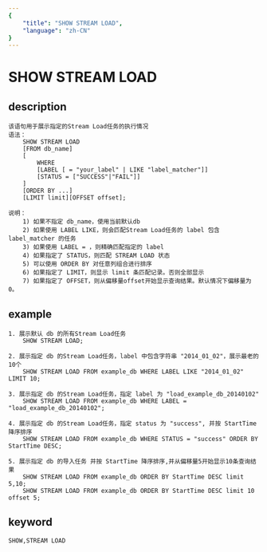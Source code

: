```yaml
---
{
    "title": "SHOW STREAM LOAD",
    "language": "zh-CN"
}
---
```


<!-- 
Licensed to the Apache Software Foundation (ASF) under one
or more contributor license agreements.  See the NOTICE file
distributed with this work for additional information
regarding copyright ownership.  The ASF licenses this file
to you under the Apache License, Version 2.0 (the
"License"); you may not use this file except in compliance
with the License.  You may obtain a copy of the License at

  http://www.apache.org/licenses/LICENSE-2.0

Unless required by applicable law or agreed to in writing,
software distributed under the License is distributed on an
"AS IS" BASIS, WITHOUT WARRANTIES OR CONDITIONS OF ANY
KIND, either express or implied.  See the License for the
specific language governing permissions and limitations
under the License.
-->

# SHOW STREAM LOAD
## description
    该语句用于展示指定的Stream Load任务的执行情况
    语法：
        SHOW STREAM LOAD
        [FROM db_name]
        [
            WHERE 
            [LABEL [ = "your_label" | LIKE "label_matcher"]]
            [STATUS = ["SUCCESS"|"FAIL"]]
        ]
        [ORDER BY ...]
        [LIMIT limit][OFFSET offset];
        
    说明：
        1) 如果不指定 db_name，使用当前默认db
        2) 如果使用 LABEL LIKE，则会匹配Stream Load任务的 label 包含 label_matcher 的任务
        3) 如果使用 LABEL = ，则精确匹配指定的 label
        4) 如果指定了 STATUS，则匹配 STREAM LOAD 状态
        5) 可以使用 ORDER BY 对任意列组合进行排序
        6) 如果指定了 LIMIT，则显示 limit 条匹配记录。否则全部显示
        7) 如果指定了 OFFSET，则从偏移量offset开始显示查询结果。默认情况下偏移量为0。

## example
    1. 展示默认 db 的所有Stream Load任务
        SHOW STREAM LOAD;
    
    2. 展示指定 db 的Stream Load任务，label 中包含字符串 "2014_01_02"，展示最老的10个
        SHOW STREAM LOAD FROM example_db WHERE LABEL LIKE "2014_01_02" LIMIT 10;
        
    3. 展示指定 db 的Stream Load任务，指定 label 为 "load_example_db_20140102"
        SHOW STREAM LOAD FROM example_db WHERE LABEL = "load_example_db_20140102";
        
    4. 展示指定 db 的Stream Load任务，指定 status 为 "success", 并按 StartTime 降序排序
        SHOW STREAM LOAD FROM example_db WHERE STATUS = "success" ORDER BY StartTime DESC;
        
    5. 展示指定 db 的导入任务 并按 StartTime 降序排序,并从偏移量5开始显示10条查询结果
        SHOW STREAM LOAD FROM example_db ORDER BY StartTime DESC limit 5,10;
        SHOW STREAM LOAD FROM example_db ORDER BY StartTime DESC limit 10 offset 5;

## keyword
    SHOW,STREAM LOAD

